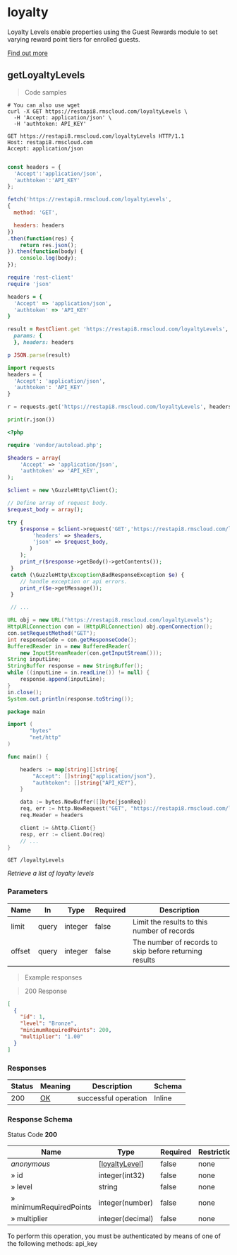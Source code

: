 <h1 id="rms-rest-api-loyalty">loyalty</h1>

Loyalty Levels enable properties using the Guest Rewards module to set varying reward point tiers for enrolled guests.

<a href="https://helpcentre.rmscloud.com/guest-rewards-module/loyalty-levels">Find out more</a>

## getLoyaltyLevels

<a id="opIdgetLoyaltyLevels"></a>

> Code samples

```shell
# You can also use wget
curl -X GET https://restapi8.rmscloud.com/loyaltyLevels \
  -H 'Accept: application/json' \
  -H 'authtoken: API_KEY'

```

```http
GET https://restapi8.rmscloud.com/loyaltyLevels HTTP/1.1
Host: restapi8.rmscloud.com
Accept: application/json

```

```javascript

const headers = {
  'Accept':'application/json',
  'authtoken':'API_KEY'
};

fetch('https://restapi8.rmscloud.com/loyaltyLevels',
{
  method: 'GET',

  headers: headers
})
.then(function(res) {
    return res.json();
}).then(function(body) {
    console.log(body);
});

```

```ruby
require 'rest-client'
require 'json'

headers = {
  'Accept' => 'application/json',
  'authtoken' => 'API_KEY'
}

result = RestClient.get 'https://restapi8.rmscloud.com/loyaltyLevels',
  params: {
  }, headers: headers

p JSON.parse(result)

```

```python
import requests
headers = {
  'Accept': 'application/json',
  'authtoken': 'API_KEY'
}

r = requests.get('https://restapi8.rmscloud.com/loyaltyLevels', headers = headers)

print(r.json())

```

```php
<?php

require 'vendor/autoload.php';

$headers = array(
    'Accept' => 'application/json',
    'authtoken' => 'API_KEY',
);

$client = new \GuzzleHttp\Client();

// Define array of request body.
$request_body = array();

try {
    $response = $client->request('GET','https://restapi8.rmscloud.com/loyaltyLevels', array(
        'headers' => $headers,
        'json' => $request_body,
       )
    );
    print_r($response->getBody()->getContents());
 }
 catch (\GuzzleHttp\Exception\BadResponseException $e) {
    // handle exception or api errors.
    print_r($e->getMessage());
 }

 // ...

```

```java
URL obj = new URL("https://restapi8.rmscloud.com/loyaltyLevels");
HttpURLConnection con = (HttpURLConnection) obj.openConnection();
con.setRequestMethod("GET");
int responseCode = con.getResponseCode();
BufferedReader in = new BufferedReader(
    new InputStreamReader(con.getInputStream()));
String inputLine;
StringBuffer response = new StringBuffer();
while ((inputLine = in.readLine()) != null) {
    response.append(inputLine);
}
in.close();
System.out.println(response.toString());

```

```go
package main

import (
       "bytes"
       "net/http"
)

func main() {

    headers := map[string][]string{
        "Accept": []string{"application/json"},
        "authtoken": []string{"API_KEY"},
    }

    data := bytes.NewBuffer([]byte{jsonReq})
    req, err := http.NewRequest("GET", "https://restapi8.rmscloud.com/loyaltyLevels", data)
    req.Header = headers

    client := &http.Client{}
    resp, err := client.Do(req)
    // ...
}

```

`GET /loyaltyLevels`

*Retrieve a list of loyalty levels*

<h3 id="getloyaltylevels-parameters">Parameters</h3>

|Name|In|Type|Required|Description|
|---|---|---|---|---|
|limit|query|integer|false|Limit the results to this number of records|
|offset|query|integer|false|The number of records to skip before returning results|

> Example responses

> 200 Response

```json
[
  {
    "id": 1,
    "level": "Bronze",
    "minimumRequiredPoints": 200,
    "multiplier": "1.00"
  }
]
```

<h3 id="getloyaltylevels-responses">Responses</h3>

|Status|Meaning|Description|Schema|
|---|---|---|---|
|200|[OK](https://tools.ietf.org/html/rfc7231#section-6.3.1)|successful operation|Inline|

<h3 id="getloyaltylevels-responseschema">Response Schema</h3>

Status Code **200**

|Name|Type|Required|Restrictions|Description|
|---|---|---|---|---|
|*anonymous*|[[loyaltyLevel](#schemaloyaltylevel)]|false|none|none|
|» id|integer(int32)|false|none|none|
|» level|string|false|none|none|
|» minimumRequiredPoints|integer(number)|false|none|none|
|» multiplier|integer(decimal)|false|none|none|

<aside class="warning">
To perform this operation, you must be authenticated by means of one of the following methods:
api_key
</aside>

